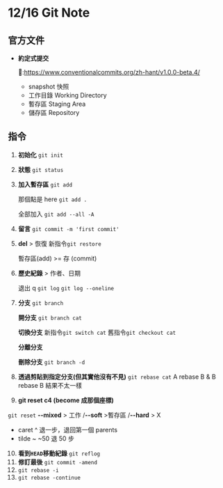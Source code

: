 # 12/16 Git Note

## 官方文件

- **約定式提交**

  🔗:https://www.conventionalcommits.org/zh-hant/v1.0.0-beta.4/

  - snapshot 快照
  - 工作目錄 Working Directory
  - 暫存區 Staging Area
  - 儲存區 Repository

## 指令

1. **初始化** `git init`
2. **狀態** `git status`
3. **加入暫存區** `git add`

   那個點是 here `git add .`

   全部加入 `git add --all -A`

4. **留言** `git commit -m 'first commit'`
5. **del** > 恢復 新指令`git restore`

   暫存區(add) >= 存 (commit)

6. **歷史紀錄** > 作者、日期

   退出 q `git log`
   `git log --oneline`

7. **分支** `git branch `

   **開分支** `git branch cat`

   **切換分支** 新指令`git switch cat` 舊指令`git checkout cat`

   **分離分支**

   **刪除分支** `git branch -d`

8. **透過剪貼到指定分支(但其實他沒有不見)** `git rebase cat`
   A rebase B & B rebase B 結果不太一樣
9. **git reset c4 (become 成那個座標)**

`git reset`
**--mixed** > 工作 /**--soft** >暫存區 /**--hard** > X

- caret ^ 退一步，退回第一個 parents
- tilde ~ ~50 退 50 步

10. **看到`HEAD`移動紀錄** `git reflog`
11. **修訂最後** `git commit -amend`
12. `git rebase -i `
13. `git rebase -continue`
